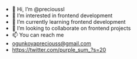 - 👋 Hi, I’m @precioussl
- 👀 I’m interested in frontend development
- 🌱 I’m currently learning frontend development
- 💞️ I’m looking to collaborate on frontend projects
- 📫 You can reach me
- ogunkoyapreciouss@gmail.com
- https://twitter.com/purple_sum_?s=20

